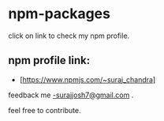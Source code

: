 # npm-packages
click on link to check my npm profile.

## npm profile link:
- [https://www.npmjs.com/~suraj_chandra]

feedback me -surajjosh7@gmail.com
. 

feel free to contribute. 

